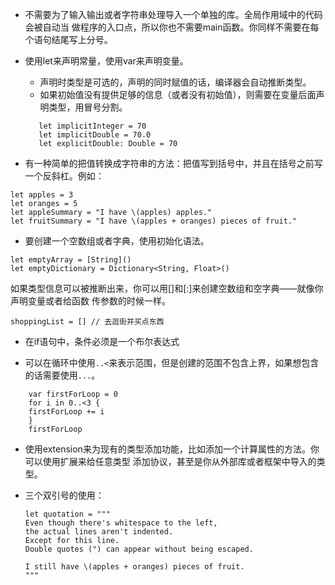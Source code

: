* 不需要为了输入输出或者字符串处理导入一个单独的库。全局作用域中的代码会被自动当
做程序的入口点，所以你也不需要main函数。你同样不需要在每个语句结尾写上分号。
* 使用let来声明常量，使用var来声明变量。
  * 声明时类型是可选的，声明的同时赋值的话，编译器会自动推断类型。
  * 如果初始值没有提供足够的信息（或者没有初始值），则需要在变量后面声明类型，用冒号分割。

 
   ```
      let implicitInteger = 70
      let implicitDouble = 70.0
      let explicitDouble: Double = 70 
    ```

* 有一种简单的把值转换成字符串的方法：把值写到括号中，并且在括号之前写一个反斜杠。例如：


```
let apples = 3
let oranges = 5
let appleSummary = "I have \(apples) apples."
let fruitSummary = "I have \(apples + oranges) pieces of fruit."
```

* 要创建一个空数组或者字典，使用初始化语法。


```
let emptyArray = [String]()
let emptyDictionary = Dictionary<String, Float>()
```


如果类型信息可以被推断出来，你可以用[]和[:]来创建空数组和空字典——就像你声明变量或者给函数
传参数的时候一样。


```
shoppingList = [] // 去逛街并买点东西
```
* 在if语句中，条件必须是一个布尔表达式

* 可以在循环中使用`..<`来表示范围，但是创建的范围不包含上界，如果想包含的话需要使用`...`。


```
    var firstForLoop = 0
    for i in 0..<3 {
    firstForLoop += i
    }
    firstForLoop

```

* 使用extension来为现有的类型添加功能，比如添加一个计算属性的方法。你可以使用扩展来给任意类型
添加协议，甚至是你从外部库或者框架中导入的类型。

* 三个双引号的使用：
  
  
  ```
  let quotation = """
  Even though there's whitespace to the left,
  the actual lines aren't indented.
  Except for this line.
  Double quotes (") can appear without being escaped.
 
  I still have \(apples + oranges) pieces of fruit.
  """

  ```
  
  
  



